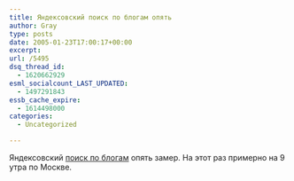 ```yaml
---
title: Яндексовский поиск по блогам опять
author: Gray
type: posts
date: 2005-01-23T17:00:17+00:00
excerpt:
url: /5495
dsq_thread_id:
  - 1620662929
esml_socialcount_LAST_UPDATED:
  - 1497291843
essb_cache_expire:
  - 1614498000
categories:
  - Uncategorized

---
```








Яндексовский <a href="http://blogs.yandex.ru/" target="_blank">поиск по блогам</a> опять замер. На этот раз примерно на 9 утра по Москве.